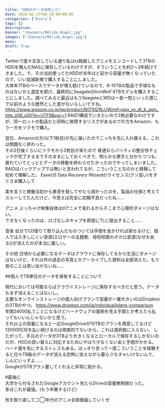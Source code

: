 ```yaml
---
title: "HDDのデータ消失した"
date: 2020-02-27T08:10:00+09:00
categories: ["Diary"]
tags: []
description:
banner: "/banners/Melida_Angel.jpg"
images: ["/banners/Melida_Angel.jpg"]
menu: 
draft: True
---
```






<!--more-->
Twitterで度々言及している通り私はts録画したアニメをエンコードして3TBのHDDを積んだNASに保存しているわけですが、そういうことを約2～3年続けてきました。で、その当初使ってたHDDが半年ほど前から容量が無くなっていたので、いい加減新規で購入することにしました。  
大体年1TBのペースでデータが増え続けているので、8-10TBの製品で手頃なものはないかと選定を続け、最終的にSeagateのIronWolf 8TBモデルを購入することにしました。調べてみると最近はもうSeageteとWDは一長一短といった感じで以前のような歴然とした差がないらしいですね。  
https://www.amazon.co.jp/gp/product/B07XQ18JJW/ref=ppx_yo_dt_b_asin_title_o06_s00?ie=UTF8&psc=1
RAID1構成でいきたいので2枚必要なわけですが、同一ロットの製品だと同時に故障するリスクがあるので片方をAmazon、もう一方をツクモで購入。

翌日、Amazonの方(以下1枚目)が先に届いたのでこっちを先に入れ替える。これは問題なく終わった。  
その2日後くらいにツクモから2枚目が来たので
普通ならパリティの整合性チェックが完了するまでそのままにしておくべきで、明らかな悪手と分かりつつも、疲れていてとっととデータの移動を終わらせたかったのでやってしまいました。
RAIDはバックアップでは無いと言われてるが、こういうことなのかと経験して初めて理解した。
EaseUS Data Recovery Wizardのライセンス(クソ高い)をすぐさま購入して


実を言うと稼働当初から異音を発してやたら煩かったのを、製品の仕様と考えてスルーしてたんだけど、今思えば完全に初期不良だったね……


アニメ
ぶっちゃけ映像自体はdアニメで見れるからそこまで心理的ダメージはない。  
できなくなったのは、ロゴなしのキャプを即座にTLに提出すること……  

音楽
自分でCD借りて取り込んだものついては手間を金かければ戻せるけど、個人では入手しにくい音源(エロゲーの主題歌、母校校歌のボカロ音源(なぜかある))が消えたのが本当に厳しい。


その他
日頃から必要になるデータはクラウドに保存してるから生活にダメージはないけど、それ以外の過去の写真とかアーカイブした資料は全部消えた。もう昔のことは思い出せないね……

##個人でTB単位のデータを保有することについて  
<!--
今更ながらRAIDを組んでようとバックアップは必須です。でないと今回のようなことになります。僕もこの一件でバックアップは必要なんだなってなりました。    
そのバックアップどこに取るかということですが、
-->
現代においては可能ならばクラウドストレージに保存するべきだと思う。データもまず消えることはないし。  
主要なオンラインストレージの個人向けプランで容量が一番大きいのはDropboxの3TBのやつ。
https://www.dropbox.com/ja/individual/plans-comparison  
年間24000払うことになるけどハードウェアの面倒を見る手間とか考えたら払ってもいいんじゃないかと思う。  
それ以上の容量になると一応GoogleDriveが10TBのプランを用意してるけど13000円/月を払い続けるのは現実的でないから、これは選択肢に入らない。
したがって、手元のデータが3TBより大きくなるとローカルで保存するしかないのだが、HDDの買い替えに対応するためにやはり少なくない金と手間がかかる。ハード面を気にするストレスもある。はっきり言って一度こういうことを経験すると日々TB級のデータが消える恐怖に怯えながら暮らさなきゃいけないんで、しんどいっすよ……  
Googleが5TBプラン要してくれると非常に助かる。  


#最後に  
大学から付与されたGoogleアカウント見たらDriveの容量無制限だった。  
多分これが最強。(もう卒業するけど)  

気を取り直して二◯年代のアニメ全部録画していくぜ